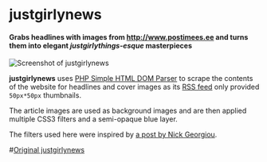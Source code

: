 # justgirlynews

#### Grabs headlines with images from http://www.postimees.ee and turns them into elegant _justgirlythings-esque_ masterpieces

![Screenshot of justgirlynews](http://i.imgur.com/9Gudi8s.jpg)

**justgirlynews** uses [PHP Simple HTML DOM Parser](http://simplehtmldom.sourceforge.net/) to scrape the contents of the website for headlines and cover images as its [RSS feed](www.postimees.ee/rss/) only provided `50px*50px` thumbnails.

The article images are used as background images and are then applied multiple CSS3 filters and a semi-opaque blue layer.

The filters used here were inspired by [a post by Nick Georgiou](http://designpieces.com/2014/09/instagram-filters-css3-effects/).

#[Original justgirlynews](http://ec2-52-11-120-205.us-west-2.compute.amazonaws.com)
